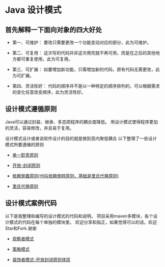 # Java 设计模式

## 首先解释一下面向对象的四大好处

- 第一、可维护：
要改只需要更改一个功能变动对应的部分，此为可维护。

- 第二、可复用：
这次写的代码并非这次用完就不再可用，而是在之后的其他地方都可重复使用，此为可复用。

- 第三、可扩展：
如要增加新功能，只需增加新的代码，原有代码无需更改，此为可扩展。

- 第四、灵活性好：
代码的顺序并不是以一种特定的顺序排列的，可以根据需求的变化任意改变顺序，此为灵活性好。

## 设计模式遵循原则
Java可以通过封装、继承、多态把程序的耦合度降低。
用设计模式使得程序更加的灵活，容易修改，并且易于复用。

设计模式设计或者说软件设计的目的就是做到高内聚低耦合
以下整理了一些设计模式所要遵循的原则

- [单一职责原则](/单一职责原则.md) 

- [开放-封闭原则](/开放-封闭原则.md)

- [依赖倒置原则(也叫依赖倒转原则，基础是里氏代换原则)](/依赖倒置原则.md)

- [里氏代换原则](/里氏代换原则.md)

## 设计模式案例代码
以下是我整理和编写的设计模式的代码和说明。
项目采用maven多模块，各个设计模式的代码在每个单独的模块里。
欢迎分享和指正，如果觉得可以的话，欢迎Star和Fork.谢谢

- [观察者模式](https://github.com/Huang-ChenGang/designpattern/blob/master/observer/observer.md)

- [策略模式](https://github.com/Huang-ChenGang/designpattern/blob/master/strategy/strategy.md)

- [装饰者模式-开放封闭原则体现](https://github.com/Huang-ChenGang/designpattern/blob/master/decorator/decorator.md)